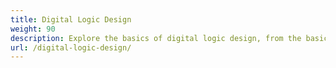 ```yaml
---
title: Digital Logic Design
weight: 90
description: Explore the basics of digital logic design, from the basics to advanced topics.
url: /digital-logic-design/
---
```

